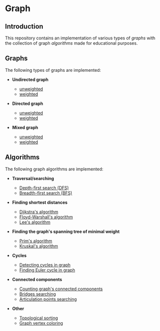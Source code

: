 # Graph

## Introduction

This repository contains an implementation of various types of *graphs* with the collection of graph *algorithms* made for educational purposes.

## Graphs

The following types of graphs are implemented:

- **Undirected graph**
  - [unweighted](src/Graph/UndirectedGraph.cs)
  - [weighted](src/Graph/UndirectedWeightedGraph.cs)

- **Directed graph**
  - [unweighted](src/Graph/DirectedGraph.cs)
  - [weighted](src/Graph/DirectedWeightedGraph.cs)

- **Mixed graph**
  - [unweighted](src/Graph/MixedGraph.cs)
  - [weighted](src/Graph/MixedWeightedGraph.cs)

## Algorithms

The following graph algorithms are implemented:

- **Traversal/searching**
  - [Depth-first search (DFS)](src/Graph/Algorithms/DepthFirstSearch.cs)
  - [Breadth-first search (BFS)](src/Graph/Algorithms/BreadthFirstSearch.cs)

- **Finding shortest distances**
  - [Dijkstra's algorithm](src/Graph/Algorithms/Dijkstra.cs)
  - [Floyd-Warshall's algorithm](src/Graph/Algorithms/FloydWarshall.cs)
  - [Lee's algorithm](src/Graph/Algorithms/Lee.cs)

- **Finding the graph's spanning tree of minimal weight**
  - [Prim's algorithm](src/Graph/Algorithms/Prim.cs)
  - [Kruskal's algorithm](src/Graph/Algorithms/Kruskal.cs)

- **Cycles**
  - [Detecting cycles in graph](src/Graph/Algorithms/CyclesDetector.cs)
  - [Finding Euler cycle in graph](src/Graph/Algorithms/EulerCycleSearcher.cs)

- **Connected components**
  - [Counting graph's connected components](src/Graph/Algorithms/ConnectedComponentsCounter.cs)
  - [Bridges searching](src/Graph/Algorithms/BridgeSearcher.cs)
  - [Articulation points searching](src/Graph/Algorithms/ArticulationPointSearcher.cs)

- **Other**
  - [Topological sorting](src/Graph/Algorithms/TopologicalSorter.cs)
  - [Graph vertex coloring](src/Graph/Algorithms/VertexColorizer.cs)
